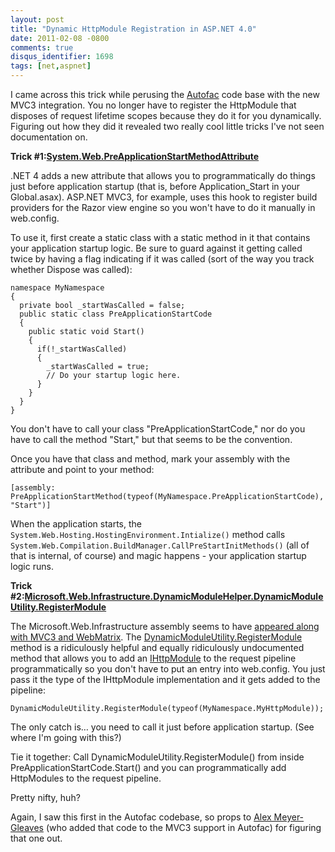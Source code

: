 ```yaml
---
layout: post
title: "Dynamic HttpModule Registration in ASP.NET 4.0"
date: 2011-02-08 -0800
comments: true
disqus_identifier: 1698
tags: [net,aspnet]
---
```

I came across this trick while perusing the
[Autofac](http://autofac.googlecode.com) code base with the new MVC3
integration. You no longer have to register the HttpModule that disposes
of request lifetime scopes because they do it for you dynamically.
Figuring out how they did it revealed two really cool little tricks I've
not seen documentation on.

**Trick
\#1:**[**System.Web.PreApplicationStartMethodAttribute**](http://msdn.microsoft.com/en-us/library/system.web.preapplicationstartmethodattribute.aspx)

.NET 4 adds a new attribute that allows you to programmatically do
things just before application startup (that is, before
Application\_Start in your Global.asax). ASP.NET MVC3, for example, uses
this hook to register build providers for the Razor view engine so you
won't have to do it manually in web.config.

To use it, first create a static class with a static method in it that
contains your application startup logic. Be sure to guard against it
getting called twice by having a flag indicating if it was called (sort
of the way you track whether Dispose was called):

    namespace MyNamespace
    {
      private bool _startWasCalled = false;
      public static class PreApplicationStartCode
      {
        public static void Start()
        {
          if(!_startWasCalled)
          {
            _startWasCalled = true;
            // Do your startup logic here.
          }
        }
      }
    }

You don't have to call your class "PreApplicationStartCode," nor do you
have to call the method "Start," but that seems to be the convention.

Once you have that class and method, mark your assembly with the
attribute and point to your method:

    [assembly: PreApplicationStartMethod(typeof(MyNamespace.PreApplicationStartCode), "Start")]

When the application starts, the
`System.Web.Hosting.HostingEnvironment.Intialize()` method calls
`System.Web.Compilation.BuildManager.CallPreStartInitMethods()` (all of
that is internal, of course) and magic happens - your application
startup logic runs.

**Trick
\#2:**[**Microsoft.Web.Infrastructure.DynamicModuleHelper.DynamicModuleUtility.RegisterModule**](http://msdn.microsoft.com/en-us/library/microsoft.web.infrastructure.dynamicmodulehelper.dynamicmoduleutility.registermodule.aspx)

The Microsoft.Web.Infrastructure assembly seems to have [appeared along
with MVC3 and
WebMatrix](http://msdn.microsoft.com/en-us/library/gg549171%28v=VS.99%29.aspx).
The
[DynamicModuleUtility.RegisterModule](http://msdn.microsoft.com/en-us/library/microsoft.web.infrastructure.dynamicmodulehelper.dynamicmoduleutility.registermodule.aspx)
method is a ridiculously helpful and equally ridiculously undocumented
method that allows you to add an
[IHttpModule](http://msdn.microsoft.com/en-us/library/system.web.ihttpmodule.aspx)
to the request pipeline programmatically so you don't have to put an
entry into web.config. You just pass it the type of the IHttpModule
implementation and it gets added to the pipeline:

    DynamicModuleUtility.RegisterModule(typeof(MyNamespace.MyHttpModule));

The only catch is… you need to call it just before application startup.
(See where I'm going with this?)

Tie it together: Call DynamicModuleUtility.RegisterModule() from inside
PreApplicationStartCode.Start() and you can programmatically add
HttpModules to the request pipeline.

Pretty nifty, huh?

Again, I saw this first in the Autofac codebase, so props to [Alex
Meyer-Gleaves](http://alexmg.com/) (who added that code to the MVC3
support in Autofac) for figuring that one out.

